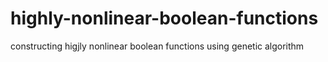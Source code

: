 # highly-nonlinear-boolean-functions
constructing higjly nonlinear boolean functions using genetic algorithm
